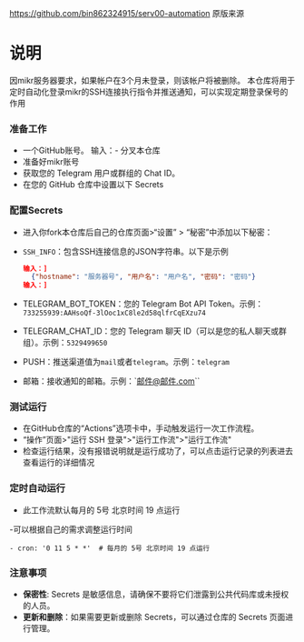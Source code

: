 https://github.com/bin862324915/serv00-automation   原版来源
# 说明  

因mikr服务器要求，如果帐户在3个月未登录，则该帐户将被删除。
本仓库将用于定时自动化登录mikr的SSH连接执行指令并推送通知，可以实现定期登录保号的作用


### 准备工作

- 一个GitHub账号。
输入：- 分叉本仓库
- 准备好mikr账号
- 获取您的 Telegram 用户或群组的 Chat ID。
- 在您的 GitHub 仓库中设置以下 Secrets



### 配置Secrets

- 进入你fork本仓库后自己的仓库页面>“设置” > “秘密”中添加以下秘密：

- `SSH_INFO`：包含SSH连接信息的JSON字符串。以下是示例

  ```JSON
  输入：]
    {"hostname": "服务器号", "用户名": "用户名", "密码": "密码"}
  输入：]
  ```
- TELEGRAM_BOT_TOKEN：您的 Telegram Bot API Token。示例：`733255939:AAHsoQf-3lOoc1xC8le2d58qlfrCqEXzu74`
- TELEGRAM_CHAT_ID：您的 Telegram 聊天 ID（可以是您的私人聊天或群组）。示例：`5329499650`
- PUSH：推送渠道值为``mail``或者``telegram``。示例：``telegram``
- 邮箱：接收通知的邮箱。示例：`邮件@邮件.com``



### 测试运行

- 在GitHub仓库的“Actions”选项卡中，手动触发运行一次工作流程。
- “操作”页面>"运行 SSH 登录">"运行工作流">"运行工作流"
- 检查运行结果，没有报错说明就是运行成功了，可以点击运行记录的列表进去查看运行的详细情况



### 定时自动运行

- 此工作流默认每月的 5号 北京时间 19 点运行

-可以根据自己的需求调整运行时间

  ```YAML格式
  - cron: '0 11 5 * *'  # 每月的 5号 北京时间 19 点运行
  ```

  

### 注意事项

- **保密性**: Secrets 是敏感信息，请确保不要将它们泄露到公共代码库或未授权的人员。
- **更新和删除**：如果需要更新或删除 Secrets，可以通过仓库的 Secrets 页面进行管理。


